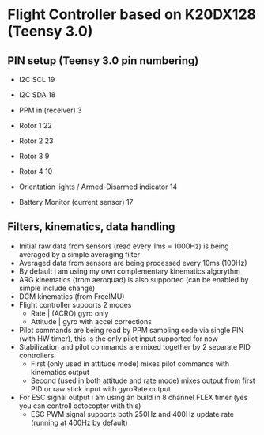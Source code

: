 Flight Controller based on K20DX128 (Teensy 3.0)
=================================================
PIN setup (Teensy 3.0 pin numbering)
------------------------------------
  - I2C SCL 19
  - I2C SDA 18
  
  - PPM in (receiver) 3
  
  - Rotor 1 22
  - Rotor 2 23
  - Rotor 3 9
  - Rotor 4 10
  
  - Orientation lights / Armed-Disarmed indicator 14
  
  - Battery Monitor (current sensor) 17
  
Filters, kinematics, data handling
----------------------------------
  - Initial raw data from sensors (read every 1ms = 1000Hz) is being averaged by a simple averaging filter
  - Averaged data from sensors are being processed every 10ms (100Hz)
  - By default i am using my own complementary kinematics algorythm
  - ARG kinematics (from aeroquad) is also supported (can be enabled by simple include change)
  - DCM kinematics (from FreeIMU)
  - Flight controller supports 2 modes
    - Rate | (ACRO) gyro only
    - Attitude | gyro with accel corrections
  - Pilot commands are being read by PPM sampling code via single PIN (with HW timer), this is the only pilot input supported for now
  - Stabilization and pilot commands are mixed together by 2 separate PID controllers
    - First (only used in attitude mode) mixes pilot commands with kinematics output
    - Second (used in both attitude and rate mode) mixes output from first PID or raw stick input with gyroRate output
  - For ESC signal output i am using an build in 8 channel FLEX timer (yes you can controll octocopter with this)
    - ESC PWM signal supports both 250Hz and 400Hz update rate (running at 400Hz by default)    